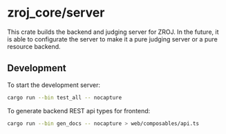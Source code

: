 # zroj_core/server

This crate builds the backend and judging server for ZROJ. In the future, it is
able to configurate the server to make it a pure judging server or a pure
resource backend.

## Development

To start the development server:

```bash
cargo run --bin test_all -- nocapture
```

To generate backend REST api types for frontend:

```bash
cargo run --bin gen_docs -- nocapture > web/composables/api.ts
```